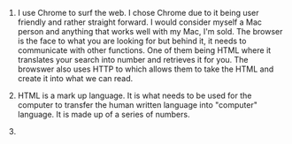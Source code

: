 
1. I use Chrome to surf the web. I chose Chrome due to it being user friendly and rather straight forward. I would consider myself a Mac person and anything that works well with my Mac, I'm sold. The browser is the face to what you are looking for but behind it, it needs to communicate with other functions. One of them being HTML where it translates your search into number and retrieves it for you. The browswer also uses HTTP to which allows them to take the HTML and create it into what we can read.

2. HTML is a mark up language. It is what needs to be used for the computer to transfer the human written language into "computer" language. It is made up of a series of numbers. 

3.
